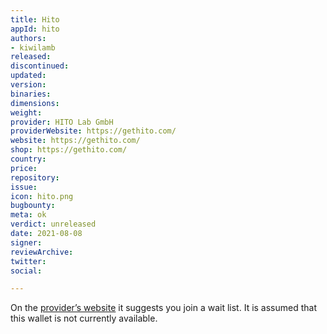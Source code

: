 ```yaml
---
title: Hito
appId: hito
authors:
- kiwilamb
released: 
discontinued: 
updated: 
version: 
binaries: 
dimensions: 
weight: 
provider: HITO Lab GmbH
providerWebsite: https://gethito.com/
website: https://gethito.com/
shop: https://gethito.com/
country: 
price: 
repository: 
issue: 
icon: hito.png
bugbounty: 
meta: ok
verdict: unreleased
date: 2021-08-08
signer: 
reviewArchive: 
twitter: 
social: 

---
```


On the [provider’s website](https://gethito.com/) it suggests you join a wait list. It is assumed that this wallet is not currently available.
